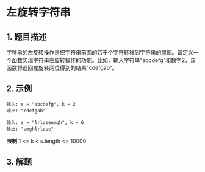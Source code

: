 # 左旋转字符串

## 1. 题目描述
字符串的左旋转操作是把字符串前面的若干个字符转移到字符串的尾部。请定义一个函数实现字符串左旋转操作的功能。比如，输入字符串"abcdefg"和数字2，该函数将返回左旋转两位得到的结果"cdefgab"。


## 2. 示例
```
输入: s = "abcdefg", k = 2
输出: "cdefgab"
```

```
输入: s = "lrloseumgh", k = 6
输出: "umghlrlose"
```

**限制**
1 <= k < s.length <= 10000

## 3. 解题